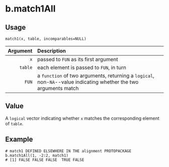 b.match1All
===========

Usage
-----

    match1(x, table, incomparables=NULL)

| Argument | Description |
| -------: | :---------- |
| `x` | passed to `FUN` as its first argument |
| `table` | each element is passed to `FUN`, in turn |
| `FUN` | a `function` of two arguments, returning a `logical`, non-`NA`--value indicating whether the two arguments match |

Value
-----

A `logical` vector indicating whether `x` matches the corresponding element of `table`.

Example
-------

    # match1 DEFINED ELSEWHERE IN THE alignment PROTOPACKAGE
    b.match1All(1, -2:2, match1) 
    # [1] FALSE FALSE FALSE  TRUE FALSE
